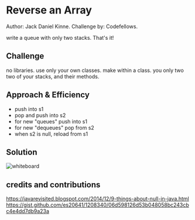 # Reverse an Array
Author: Jack Daniel Kinne.
Challenge by: Codefellows.
<!-- Short summary or background information -->
write a queue with only two stacks.  That's it!

## Challenge
<!-- Description of the challenge -->
no libraries.
use only your own classes.
make within a class.  you only two two of your stacks, and their methods.

## Approach & Efficiency
<!-- What approach did you take? Why? What is the Big O space/time for this approach? -->
- push into s1
- pop and push into s2
- for new "queues" push into s1
- for new "dequeues" pop from s2
- when s2 is null, reload from s1

## Solution
<!-- Embedded whiteboard image -->
![whiteboard](../assets/code11whiteboard.jpg)

## credits and contributions
https://javarevisited.blogspot.com/2014/12/9-things-about-null-in-java.html
https://gist.github.com/es20641/1208340/06d598126d53b048058bc243cbc4e4dd7db9a23a
